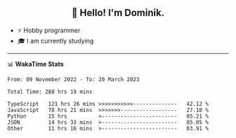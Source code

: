 <h2 align="center">👋 Hello! I'm Dominik.</h2>

- ⚡ Hobby programmer
- 🎓 I am currently studying

---
📊 **WakaTime Stats**
<!--START_SECTION:waka-->

```text
From: 09 November 2022 - To: 20 March 2023

Total Time: 288 hrs 19 mins

TypeScript   121 hrs 26 mins >>>>>>>>>>>--------------   42.12 %
JavaScript   78 hrs 21 mins  >>>>>>>------------------   27.18 %
Python       15 hrs          >------------------------   05.21 %
JSON         14 hrs 33 mins  >------------------------   05.05 %
Other        11 hrs 16 mins  >------------------------   03.91 %
```

<!--END_SECTION:waka-->
